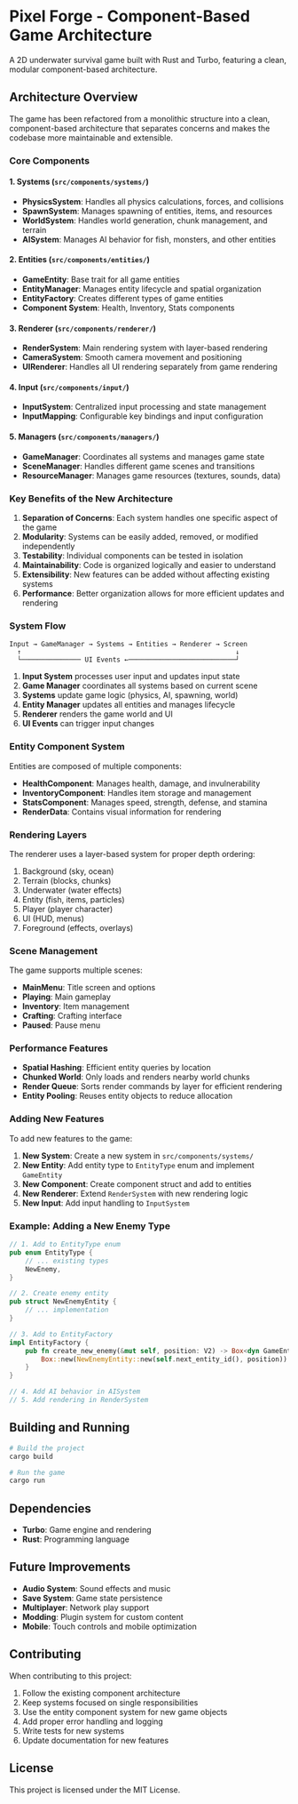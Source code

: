 # Pixel Forge - Component-Based Game Architecture

A 2D underwater survival game built with Rust and Turbo, featuring a clean, modular component-based architecture.

## Architecture Overview

The game has been refactored from a monolithic structure into a clean, component-based architecture that separates concerns and makes the codebase more maintainable and extensible.

### Core Components

#### 1. Systems (`src/components/systems/`)
- **PhysicsSystem**: Handles all physics calculations, forces, and collisions
- **SpawnSystem**: Manages spawning of entities, items, and resources
- **WorldSystem**: Handles world generation, chunk management, and terrain
- **AISystem**: Manages AI behavior for fish, monsters, and other entities

#### 2. Entities (`src/components/entities/`)
- **GameEntity**: Base trait for all game entities
- **EntityManager**: Manages entity lifecycle and spatial organization
- **EntityFactory**: Creates different types of game entities
- **Component System**: Health, Inventory, Stats components

#### 3. Renderer (`src/components/renderer/`)
- **RenderSystem**: Main rendering system with layer-based rendering
- **CameraSystem**: Smooth camera movement and positioning
- **UIRenderer**: Handles all UI rendering separately from game rendering

#### 4. Input (`src/components/input/`)
- **InputSystem**: Centralized input processing and state management
- **InputMapping**: Configurable key bindings and input configuration

#### 5. Managers (`src/components/managers/`)
- **GameManager**: Coordinates all systems and manages game state
- **SceneManager**: Handles different game scenes and transitions
- **ResourceManager**: Manages game resources (textures, sounds, data)

### Key Benefits of the New Architecture

1. **Separation of Concerns**: Each system handles one specific aspect of the game
2. **Modularity**: Systems can be easily added, removed, or modified independently
3. **Testability**: Individual components can be tested in isolation
4. **Maintainability**: Code is organized logically and easier to understand
5. **Extensibility**: New features can be added without affecting existing systems
6. **Performance**: Better organization allows for more efficient updates and rendering

### System Flow

```
Input → GameManager → Systems → Entities → Renderer → Screen
  ↑                                                      ↓
  └─────────────── UI Events ←───────────────────────────┘
```

1. **Input System** processes user input and updates input state
2. **Game Manager** coordinates all systems based on current scene
3. **Systems** update game logic (physics, AI, spawning, world)
4. **Entity Manager** updates all entities and manages lifecycle
5. **Renderer** renders the game world and UI
6. **UI Events** can trigger input changes

### Entity Component System

Entities are composed of multiple components:
- **HealthComponent**: Manages health, damage, and invulnerability
- **InventoryComponent**: Handles item storage and management
- **StatsComponent**: Manages speed, strength, defense, and stamina
- **RenderData**: Contains visual information for rendering

### Rendering Layers

The renderer uses a layer-based system for proper depth ordering:
1. Background (sky, ocean)
2. Terrain (blocks, chunks)
3. Underwater (water effects)
4. Entity (fish, items, particles)
5. Player (player character)
6. UI (HUD, menus)
7. Foreground (effects, overlays)

### Scene Management

The game supports multiple scenes:
- **MainMenu**: Title screen and options
- **Playing**: Main gameplay
- **Inventory**: Item management
- **Crafting**: Crafting interface
- **Paused**: Pause menu

### Performance Features

- **Spatial Hashing**: Efficient entity queries by location
- **Chunked World**: Only loads and renders nearby world chunks
- **Render Queue**: Sorts render commands by layer for efficient rendering
- **Entity Pooling**: Reuses entity objects to reduce allocation

### Adding New Features

To add new features to the game:

1. **New System**: Create a new system in `src/components/systems/`
2. **New Entity**: Add entity type to `EntityType` enum and implement `GameEntity`
3. **New Component**: Create component struct and add to entities
4. **New Renderer**: Extend `RenderSystem` with new rendering logic
5. **New Input**: Add input handling to `InputSystem`

### Example: Adding a New Enemy Type

```rust
// 1. Add to EntityType enum
pub enum EntityType {
    // ... existing types
    NewEnemy,
}

// 2. Create enemy entity
pub struct NewEnemyEntity {
    // ... implementation
}

// 3. Add to EntityFactory
impl EntityFactory {
    pub fn create_new_enemy(&mut self, position: V2) -> Box<dyn GameEntity> {
        Box::new(NewEnemyEntity::new(self.next_entity_id(), position))
    }
}

// 4. Add AI behavior in AISystem
// 5. Add rendering in RenderSystem
```

## Building and Running

```bash
# Build the project
cargo build

# Run the game
cargo run
```

## Dependencies

- **Turbo**: Game engine and rendering
- **Rust**: Programming language

## Future Improvements

- **Audio System**: Sound effects and music
- **Save System**: Game state persistence
- **Multiplayer**: Network play support
- **Modding**: Plugin system for custom content
- **Mobile**: Touch controls and mobile optimization

## Contributing

When contributing to this project:

1. Follow the existing component architecture
2. Keep systems focused on single responsibilities
3. Use the entity component system for new game objects
4. Add proper error handling and logging
5. Write tests for new systems
6. Update documentation for new features

## License

This project is licensed under the MIT License.
